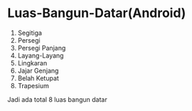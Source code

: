 # Luas-Bangun-Datar(Android)
1. Segitiga
2. Persegi
3. Persegi Panjang
4. Layang-Layang
5. Lingkaran
6. Jajar Genjang
7. Belah Ketupat
8. Trapesium

Jadi ada total 8 luas bangun datar
